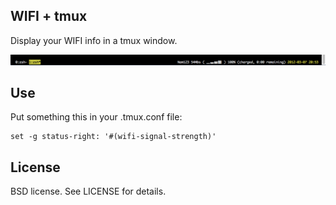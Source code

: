 ## WIFI + tmux

Display your WIFI info in a tmux window.

![Screenshot](https://github.com/carsonmcdonald/tmux-wifi-os-x/raw/master/screenshot.png)

## Use

Put something this in your .tmux.conf file:

    set -g status-right: '#(wifi-signal-strength)'


## License

BSD license. See LICENSE for details.
